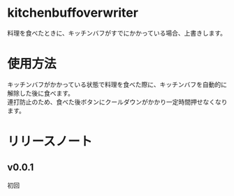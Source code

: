 # kitchenbuffoverwriter
料理を食べたときに、キッチンバフがすでにかかっている場合、上書きします。
# 使用方法
キッチンバフがかかっている状態で料理を食べた際に、キッチンバフを自動的に解除した後に食べます。  
連打防止のため、食べた後ボタンにクールダウンがかかり一定時間押せなくなります。
# リリースノート
## v0.0.1
初回
